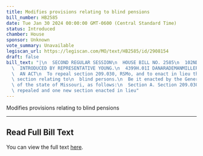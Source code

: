 ```yaml
---
title: Modifies provisions relating to blind pensions
bill_number: HB2585
date: Tue Jan 30 2024 00:00:00 GMT-0600 (Central Standard Time)
status: Introduced
chamber: House
sponsor: Unknown
vote_summary: Unavailable
legiscan_url: https://legiscan.com/MO/text/HB2585/id/2908154
draft: false
bill_text: "|\n  SECOND REGULAR SESSION\n  HOUSE BILL NO. 2585\n  102ND GENERAL ASSEMBLY\n\
  \  INTRODUCED BY REPRESENTATIVE YOUNG.\n  4399H.01I DANARADEMANMILLER,ChiefClerk\n\
  \  AN ACT\n  To repeal section 209.030, RSMo, and to enact in lieu thereof one new\
  \ section relating to\n  blind persons.\n  Be it enacted by the General Assembly\
  \ of the state of Missouri, as follows:\n  Section A. Section 209.030, RSMo, is\
  \ repealed and one new section enacted in lieu"
---
```

Modifies provisions relating to blind pensions

---

## Read Full Bill Text

You can view the full text [here](https://legiscan.com/MO/text/HB2585/id/2908154).
